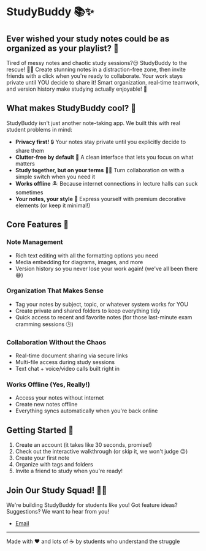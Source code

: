 # StudyBuddy 📚✨

## Ever wished your study notes could be as organized as your playlist? 🤔

Tired of messy notes and chaotic study sessions?😒 StudyBuddy to the rescue! 🦸‍♂️ Create stunning notes in a distraction-free zone, then invite friends with a click when you're ready to collaborate. Your work stays private until YOU decide to share it! Smart organization, real-time teamwork, and version history make studying actually enjoyable! 🚀

## What makes StudyBuddy cool? 🚀

StudyBuddy isn't just another note-taking app. We built this with real student problems in mind:

- **Privacy first!** 🔒 Your notes stay private until you explicitly decide to share them
- **Clutter-free by default** 📑 A clean interface that lets you focus on what matters
- **Study together, but on your terms** 👯‍♀️ Turn collaboration on with a simple switch when you need it
- **Works offline** 🏝️ Because internet connections in lecture halls can suck sometimes
- **Your notes, your style** 🎨 Express yourself with premium decorative elements (or keep it minimal!)

## Core Features 💎

### Note Management
- Rich text editing with all the formatting options you need
- Media embedding for diagrams, images, and more
- Version history so you never lose your work again! (we've all been there 😅)

### Organization That Makes Sense
- Tag your notes by subject, topic, or whatever system works for YOU
- Create private and shared folders to keep everything tidy
- Quick access to recent and favorite notes (for those last-minute exam cramming sessions 🕒)

### Collaboration Without the Chaos
- Real-time document sharing via secure links
- Multi-file access during study sessions
- Text chat + voice/video calls built right in

### Works Offline (Yes, Really!)
- Access your notes without internet
- Create new notes offline
- Everything syncs automatically when you're back online

## Getting Started 🏁

1. Create an account (it takes like 30 seconds, promise!)
2. Check out the interactive walkthrough (or skip it, we won't judge 😉)
3. Create your first note
4. Organize with tags and folders
5. Invite a friend to study when you're ready!

## Join Our Study Squad! 👥👥

We're building StudyBuddy for students like you! Got feature ideas? Suggestions? We want to hear from you!

- [Email](#jia2.harisinghani@gmail.com)
---

Made with ❤️ and lots of ☕ by students who understand the struggle

